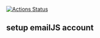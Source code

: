 [![Actions Status](https://github.com/naddiebell/MovieTheater-frontend/workflows/Movie_Theater_frontend/badge.svg)](https://github.com/naddiebell/MovieTheater-frontend/actions)

## setup emailJS account